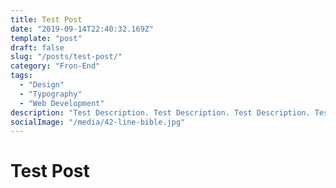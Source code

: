 ```yaml
---
title: Test Post
date: "2019-09-14T22:40:32.169Z"
template: "post"
draft: false
slug: "/posts/test-post/"
category: "Fron-End"
tags:
  - "Design"
  - "Typography"
  - "Web Development"
description: "Test Description. Test Description. Test Description. Test Description. Test Description. Test Description. Test Description. Test Description. "
socialImage: "/media/42-line-bible.jpg"
---
```


# Test Post